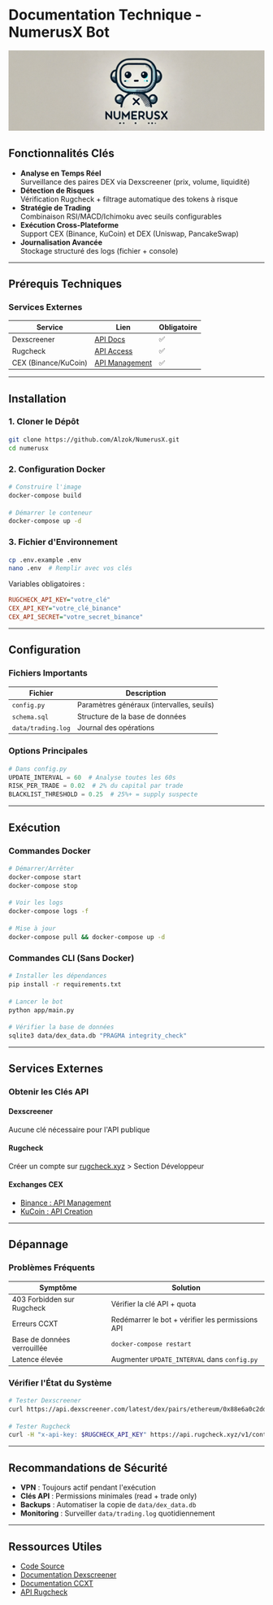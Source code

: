 # Documentation Technique - NumerusX Bot

![Logo](logo.jpg)

## Fonctionnalités Clés
- **Analyse en Temps Réel**  
  Surveillance des paires DEX via Dexscreener (prix, volume, liquidité)
- **Détection de Risques**  
  Vérification Rugcheck + filtrage automatique des tokens à risque
- **Stratégie de Trading**  
  Combinaison RSI/MACD/Ichimoku avec seuils configurables
- **Exécution Cross-Plateforme**  
  Support CEX (Binance, KuCoin) et DEX (Uniswap, PancakeSwap)
- **Journalisation Avancée**  
  Stockage structuré des logs (fichier + console)

---

## Prérequis Techniques

### Services Externes
| Service | Lien | Obligatoire |
|---------|------|-------------|
| Dexscreener | [API Docs](https://docs.dexscreener.com/) | ✅ |
| Rugcheck | [API Access](https://rugcheck.xyz/api) | ✅ |
| CEX (Binance/KuCoin) | [API Management](https://www.binance.com/en/support/faq/360002502072) | ✅ |

---

## Installation

### 1. Cloner le Dépôt
```bash
git clone https://github.com/Alzok/NumerusX.git
cd numerusx
```

### 2. Configuration Docker
```bash
# Construire l'image
docker-compose build

# Démarrer le conteneur
docker-compose up -d
```

### 3. Fichier d'Environnement
```bash
cp .env.example .env
nano .env  # Remplir avec vos clés
```
Variables obligatoires :
```ini
RUGCHECK_API_KEY="votre_clé"
CEX_API_KEY="votre_clé_binance"
CEX_API_SECRET="votre_secret_binance"
```

---

## Configuration

### Fichiers Importants
| Fichier | Description |
|---------|------------|
| `config.py` | Paramètres généraux (intervalles, seuils) |
| `schema.sql` | Structure de la base de données |
| `data/trading.log` | Journal des opérations |

### Options Principales
```python
# Dans config.py
UPDATE_INTERVAL = 60  # Analyse toutes les 60s
RISK_PER_TRADE = 0.02  # 2% du capital par trade
BLACKLIST_THRESHOLD = 0.25  # 25%+ = supply suspecte
```

---

## Exécution

### Commandes Docker
```bash
# Démarrer/Arrêter
docker-compose start
docker-compose stop

# Voir les logs
docker-compose logs -f

# Mise à jour
docker-compose pull && docker-compose up -d
```

### Commandes CLI (Sans Docker)
```bash
# Installer les dépendances
pip install -r requirements.txt

# Lancer le bot
python app/main.py

# Vérifier la base de données
sqlite3 data/dex_data.db "PRAGMA integrity_check"
```

---

## Services Externes

### Obtenir les Clés API

#### Dexscreener
Aucune clé nécessaire pour l'API publique

#### Rugcheck
Créer un compte sur [rugcheck.xyz](https://rugcheck.xyz) > Section Développeur

#### Exchanges CEX
- [Binance : API Management](https://www.binance.com/en/support/faq/360002502072)
- [KuCoin : API Creation](https://www.kucoin.com/account/api)

---

## Dépannage

### Problèmes Fréquents
| Symptôme | Solution |
|----------|---------|
| 403 Forbidden sur Rugcheck | Vérifier la clé API + quota |
| Erreurs CCXT | Redémarrer le bot + vérifier les permissions API |
| Base de données verrouillée | `docker-compose restart` |
| Latence élevée | Augmenter `UPDATE_INTERVAL` dans `config.py` |

### Vérifier l'État du Système
```bash
# Tester Dexscreener
curl https://api.dexscreener.com/latest/dex/pairs/ethereum/0x88e6a0c2ddd26feeb64f039a2c41296fcb3f5640

# Tester Rugcheck
curl -H "x-api-key: $RUGCHECK_API_KEY" https://api.rugcheck.xyz/v1/contracts/0x.../score
```

---

## Recommandations de Sécurité
- **VPN** : Toujours actif pendant l'exécution
- **Clés API** : Permissions minimales (read + trade only)
- **Backups** : Automatiser la copie de `data/dex_data.db`
- **Monitoring** : Surveiller `data/trading.log` quotidiennement

---

## Ressources Utiles
- [Code Source](https://github.com/votre-utilisateur/numerusx)
- [Documentation Dexscreener](https://docs.dexscreener.com/)
- [Documentation CCXT](https://docs.ccxt.com)
- [API Rugcheck](https://rugcheck.xyz/api)
